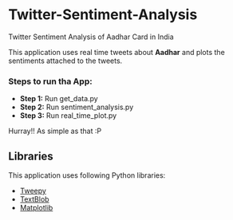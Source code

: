 # Twitter-Sentiment-Analysis
Twitter Sentiment Analysis of Aadhar Card in India

This application uses real time tweets about **Aadhar** and plots the sentiments attached to the tweets.

### Steps to run tha App:
* **Step 1:** Run get_data.py
* **Step 2:** Run sentiment_analysis.py
* **Step 3:** Run real_time_plot.py

Hurray!! As simple as that :P

## Libraries
This application uses following Python libraries:

* [Tweepy](http://www.tweepy.org/)
* [TextBlob](http://textblob.readthedocs.io/en/dev/)
* [Matplotlib](https://matplotlib.org/)

